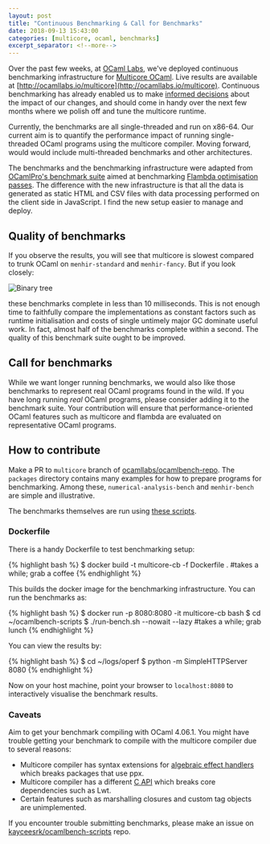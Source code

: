 ```yaml
---
layout: post
title: "Continuous Benchmarking & Call for Benchmarks"
date: 2018-09-13 15:43:00
categories: [multicore, ocaml, benchmarks]
excerpt_separator: <!--more-->
---
```


Over the past few weeks, at [OCaml Labs](http://ocamllabs.io/), we've deployed
continuous benchmarking infrastructure for [Multicore
OCaml](https://github.com/ocamllabs/ocaml-multicore). Live results are available
at [http://ocamllabs.io/multicore](http://ocamllabs.io/multicore). Continuous
benchmarking has already enabled us to make [informed
decisions](https://github.com/ocamllabs/ocaml-multicore/pull/221) about the
impact of our changes, and should come in handy over the next few months where
we polish off and tune the multicore runtime.

<!--more-->

Currently, the benchmarks are all single-threaded and run on x86-64. Our current
aim is to quantify the performance impact of running single-threaded OCaml
programs using the multicore compiler. Moving forward, would would include
multi-threaded benchmarks and other architectures.

The benchmarks and the benchmarking infrastructure were adapted from [OCamlPro's
benchmark suite](https://github.com/OCamlPro/ocamlbench-repo) aimed at
benchmarking [Flambda optimisation passes](https://bench.flambda.ocamlpro.com/).
The difference with the new infrastructure is that all the data is generated as
static HTML and CSV files with data processing performed on the client side in
JavaScript. I find the new setup easier to manage and deploy.

## Quality of benchmarks

If you observe the results, you will see that multicore is slowest compared to
trunk OCaml on `menhir-standard` and `menhir-fancy`. But if you look closely:

<img src="{{ site.url }}/assets/menhir-too-fast.png" alt="Binary tree"/>

these benchmarks complete in less than 10 milliseconds. This is not enough time
to faithfully compare the implementations as constant factors such as runtime
initialisation and costs of single untimely major GC dominate useful work. In
fact, almost half of the benchmarks complete within a second. The quality of
this benchmark suite ought to be improved. 

## Call for benchmarks

While we want longer running benchmarks, we would also like those benchmarks to
represent real OCaml programs found in the wild. If you have long running *real*
OCaml programs, please consider adding it to the benchmark suite. Your
contribution will ensure that performance-oriented OCaml features such as
multicore and flambda are evaluated on representative OCaml programs. 

## How to contribute

Make a PR to `multicore` branch of
[ocamllabs/ocamlbench-repo](https://github.com/ocamllabs/ocamlbench-repo/tree/multicore).
The `packages` directory contains many examples for how to prepare programs for
benchmarking. Among these, `numerical-analysis-bench` and `menhir-bench` are
simple and illustrative. 

The benchmarks themselves are run using [these
scripts](https://github.com/kayceesrk/ocamlbench-scripts). 

### Dockerfile 

There is a handy Dockerfile to test benchmarking setup:

{% highlight bash %}
$ docker build -t multicore-cb -f Dockerfile . #takes a while; grab a coffee
{% endhighlight %}

This builds the docker image for the benchmarking infrastructure. You can run
the benchmarks as:

{% highlight bash %}
$ docker run -p 8080:8080 -it multicore-cb bash
$ cd ~/ocamlbench-scripts
$ ./run-bench.sh --nowait --lazy #takes a while; grab lunch
{% endhighlight %}

You can view the results by:

{% highlight bash %}
$ cd ~/logs/operf
$ python -m SimpleHTTPServer 8080
{% endhighlight %}

Now on your host machine, point your browser to `localhost:8080` to
interactively visualise the benchmark results.

### Caveats

Aim to get your benchmark compiling with OCaml 4.06.1. You might have trouble
getting your benchmark to compile with the multicore compiler due to several
reasons:

* Multicore compiler has syntax extensions for [algebraic effect
  handlers](http://kcsrk.info/ocaml/multicore/2015/05/20/effects-multicore/)
  which breaks packages that use ppx.
* Multicore compiler has a different [C
  API](https://github.com/ocaml/ocaml/pull/1003) which breaks core dependencies
  such as Lwt.
* Certain features such as marshalling closures and custom tag objects are
  unimplemented.

If you encounter trouble submitting benchmarks, please make an issue on
[kayceesrk/ocamlbench-scripts](https://github.com/kayceesrk/ocamlbench-scripts) repo.
